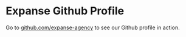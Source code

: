 # Expanse Github Profile
Go to [github.com/expanse-agency](https://github.com/expanse-agency) to see our Github profile in action.